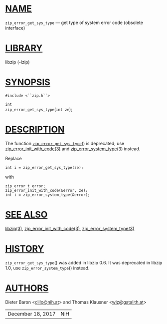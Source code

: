 # [NAME](#NAME)

`zip_error_get_sys_type` — get type of system error code (obsolete
interface)

# [LIBRARY](#LIBRARY)

libzip (-lzip)

# [SYNOPSIS](#SYNOPSIS)

`#include <``zip.h``>`

`int`  
`zip_error_get_sys_type`(`int ze`);

# [DESCRIPTION](#DESCRIPTION)

The function [`zip_error_get_sys_type`](#zip_error_get_sys_type)() is
deprecated; use
[zip_error_init_with_code(3)](zip_error_init_with_code.md) and
[zip_error_system_type(3)](zip_error_system_type.md) instead.

Replace

    int i = zip_error_get_sys_type(ze);

with

    zip_error_t error;
    zip_error_init_with_code(&error, ze);
    int i = zip_error_system_type(&error);

# [SEE ALSO](#SEE_ALSO)

[libzip(3)](libzip.md),
[zip_error_init_with_code(3)](zip_error_init_with_code.md),
[zip_error_system_type(3)](zip_error_system_type.md)

# [HISTORY](#HISTORY)

`zip_error_get_sys_type`() was added in libzip 0.6. It was deprecated in
libzip 1.0, use `zip_error_system_type`() instead.

# [AUTHORS](#AUTHORS)

Dieter Baron \<[dillo@nih.at](mailto:dillo@nih.at)\> and Thomas Klausner
\<[wiz@gatalith.at](mailto:wiz@gatalith.at)\>

|                   |     |
|-------------------|-----|
| December 18, 2017 | NiH |

